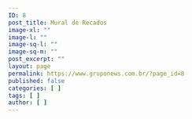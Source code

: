 ```yaml
---
ID: 8
post_title: Mural de Recados
image-xl: ""
image-l: ""
image-sq-l: ""
image-sq-m: ""
post_excerpt: ""
layout: page
permalink: https://www.gruponews.com.br/?page_id=8
published: false
categories: [ ]
tags: [ ]
author: [ ]
---
```

<!--cforms name="Fale Conosco"-->

<!--Mural-->